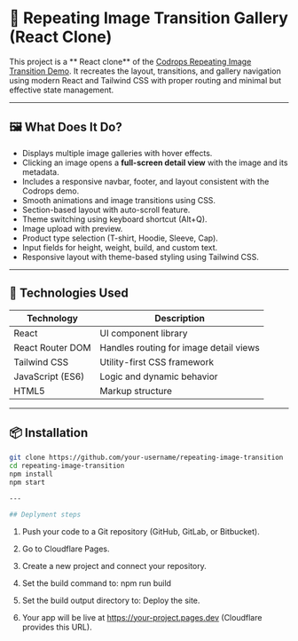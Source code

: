 # 🔁 Repeating Image Transition Gallery (React Clone)

This project is a ** React clone** of the [Codrops Repeating Image Transition Demo](https://tympanus.net/codrops/?p=92571). It recreates the layout,  transitions, and gallery navigation using modern React and Tailwind CSS with proper routing and minimal but effective state management.

---

## 🖼️ What Does It Do?

- Displays multiple image galleries with hover effects.
- Clicking an image opens a **full-screen detail view** with the image and its metadata.
- Includes a responsive navbar, footer, and layout consistent with the Codrops demo.
- Smooth animations and image transitions using CSS.
- Section-based layout with auto-scroll feature.
- Theme switching using keyboard shortcut (Alt+Q).
- Image upload with preview.
- Product type selection (T-shirt, Hoodie, Sleeve, Cap).
- Input fields for height, weight, build, and custom text.
- Responsive layout with theme-based styling using Tailwind CSS.

---

## 🔧 Technologies Used

| Technology | Description |
|------------|-------------|
| React      | UI component library |
| React Router DOM | Handles routing for image detail views |
| Tailwind CSS | Utility-first CSS framework |
| JavaScript (ES6) | Logic and dynamic behavior |
| HTML5       | Markup structure |

---

## 📦 Installation

```bash
git clone https://github.com/your-username/repeating-image-transition
cd repeating-image-transition
npm install
npm start

---

## Deplyment steps 

```
1) Push your code to a Git repository (GitHub, GitLab, or Bitbucket).

2) Go to Cloudflare Pages.

3) Create a new project and connect your repository.

4) Set the build command to:
   npm run build
5) Set the build output directory to:
   Deploy the site.

6) Your app will be live at https://your-project.pages.dev (Cloudflare provides this URL).


      